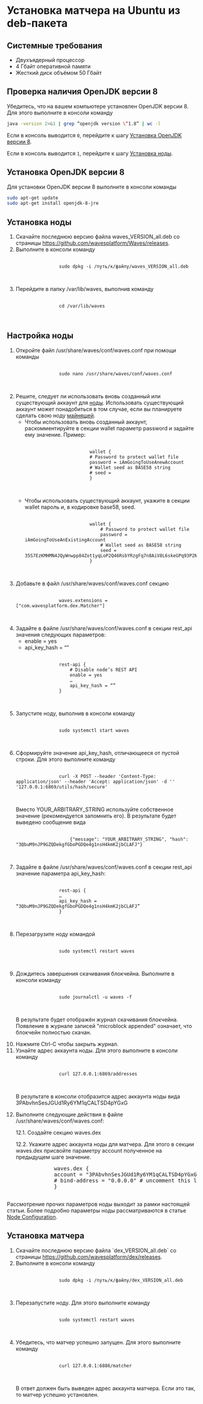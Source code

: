 # Установка матчера на Ubuntu из deb-пакета

## Системные требования

- Двухъядерный процессор
- 4 Гбайт оперативной памяти
- Жесткий диск объёмом 50 Гбайт

## Проверка наличия OpenJDK версии 8

Убедитесь, что на вашем компьютере установлен OpenJDK версии 8. Для этого выполните в консоли команду

```bash
java -version 2>&1 | grep “openjdk version \“1.8” | wc -l
```

Если в консоль выводится `0`, перейдите к шагу [Установка OpenJDK версии 8](#jdk-install).

Если в консоль выводится `1`, перейдите к шагу [Установка ноды](#node-install).

## Установка OpenJDK версии 8 <a id="jdk-install"></a>

Для установки OpenJDK версии 8 выполните в консоли команды

```bash
sudo apt-get update
sudo apt-get install openjdk-8-jre
```

## Установка ноды <a id="node-install"></a>

<ol>
    <li>
        Скачайте последнюю версию файла <span class="lang-ride">waves_VERSION_all.deb</span> со страницы <a href="https://github.com/wavesplatform/Waves/releases">https://github.com/wavesplatform/Waves/releases</a>.
    </li>
    <li>
        Выполните в консоли команду
        <pre>
            <code class="lang-ride">
                sudo dpkg -i /путь/к/файлу/waves_VERSION_all.deb
            </code>
        </pre>
    </li>
    <li>
        Перейдите в папку <span class="lang-ride">/var/lib/waves</span>, выполнив команду
        <pre>
            <code class="lang-ride">
                cd /var/lib/waves
            </code>
        </pre>
    </li>
</ol>

## Настройка ноды

<ol>
    <li>Откройте файл <span class="lang-ride">/usr/share/waves/conf/waves.conf</span> при помощи команды
        <pre>
            <code class="lang-ride">
                sudo nano /usr/share/waves/conf/waves.conf
            </code>
        </pre>
    </li>
    <li>Решите, следует ли использовать вновь созданный или существующий аккаунт для <a href="https://docs.wavesplatform.com/ru/blockchain/node.html">ноды</a>. Использовать существующий аккаунт может понадобиться в том случае, если вы планируете сделать свою ноду <a href="https://docs.wavesplatform.com/ru/blockchain/node/mining-node.html">майнящей</a>.
        <ul>
            <li>Чтобы использовать вновь созданный аккаунт, раскомментируйте в секции <span class="lang-ride">wallet</span> параметр <span class="lang-ride">password</span> и задайте ему значение. Пример:
                <pre>
                    <code class="lang-ride">
                        wallet {
                        # Password to protect wallet file
                        password = iAmGoingToUseAnewAccount
                        # Wallet seed as BASE58 string
                        # seed =
                        }
                    </code>
                </pre>
            </li>
            <li>Чтобы использовать существующий аккаунт, укажите в секции <span class="lang-ride">wallet</span> пароль и, в кодировке base58, seed.
                <pre>
                    <code class="lang-ride">
                        wallet {
                            # Password to protect wallet file
                            password = iAmGoingToUseAnExistingAccount
                            # Wallet seed as BASE58 string
                            seed = 35S7EzKMHMN4JQyWnwpp84Zot1yqLoP2Q46RsbYRzgFq7n8AiV8L6skeGPq93P2NU4pGcZFeNTAT2TKJTa2XvqRwSdCmBR556MBmtZ3ggAkBtd3CCZFvZwZufz1ZqfzJQ
                        }
                    </code>
                </pre>
            </li>
        </ul>
    </li>
    <li>Добавьте в файл <span class="lang-ride">/usr/share/waves/conf/waves.conf</span> секцию
        <pre>
            <code class="lang-ride">
                waves.extensions = ["com.wavesplatform.dex.Matcher"]
            </code>
        </pre>
    </li>
    <li>Задайте в файле <span class="lang-ride">/usr/share/waves/conf/waves.conf</span> в секции <span class="lang-ride">rest_api</span> значения следующих параметров:
        <ul>
            <li><span class="lang-ride">enable = yes</span></li>
            <li><span class="lang-ride">api_key_hash = “”</span></li>
        </ul>
        <pre>
            <code class="lang-ride">
                rest-api {
                    # Disable node’s REST API
                    enable = yes
                    …
                    api_key_hash = “”
                }
            </code>
        </pre>
    </li>
    <li>Запустите ноду, выполнив в консоли команду
        <pre>
            <code class="lang-ride">
                sudo systemctl start waves
            </code>
        </pre>
    </li>
    <li>Сформируйте значение <span class="lang-ride">api_key_hash</span>, отличающееся от пустой строки. Для этого выполните команду
        <pre>
            <code class="lang-ride">
                curl -X POST --header 'Content-Type: application/json' --header 'Accept: application/json' -d '<YOUR_ARBITRARY_STRING>' '127.0.0.1:6869/utils/hash/secure'
            </code>
        </pre>
        <p>Вместо <span class="lang-ride">YOUR_ARBITRARY_STRING</span> используйте собственное значение (рекомендуется запомнить его). В результате будет выведено сообщение вида
            <pre>
                <code class="lang-ride">
                    {"message": "YOUR_ARBITRARY_STRING", "hash": "3QbuM9nJP9GZQDekgfGboPGDQe4g1nsH4kmK2jbCLAFJ"}
                </code>
            </pre>
        </p>
    </li>
    <li>Задайте в файле <span class="lang-ride">/usr/share/waves/conf/waves.conf</span> в секции <span class="lang-ride">rest_api</span> значение параметра <span class="lang-ride">api_key_hash</span>:
        <pre>
            <code class="lang-ride">
                rest-api {
                …
                api_key_hash = “3QbuM9nJP9GZQDekgfGboPGDQe4g1nsH4kmK2jbCLAFJ”
                }
            </code>
        </pre>
    </li>
    <li>Перезагрузите ноду командой
        <pre>
            <code class="lang-ride">
                sudo systemctl restart waves
            </code>
        </pre>
    </li>
    <li>Дождитесь завершения скачивания блокчейна. Выполните в консоли команду
        <pre>
            <code class="lang-ride">
                sudo journalctl -u waves -f
            </code>
        </pre>
        <p>В результате будет отображён журнал скачивания блокчейна. Появление в журнале записей "microblock appended" означает, что блокчейн полностью скачан.
        </p>
    </li>
    <li>Нажмите Ctrl-C чтобы закрыть журнал.
    </li>
    <li>Узнайте адрес аккаунта ноды. Для этого выполните в консоли команду
        <pre>
            <code class="lang-ride">
                curl 127.0.0.1:6869/addresses
            </code>
        </pre>
        <p>В результате в консоли отобразится адрес аккаунта ноды вида <span class="lang-ride">3PAbvhnSesJGUd1Ry6YM1qCALTSD4pYGxG</span>
        </p>
    </li>
    <li>Выполните следующие действия в файле <span class="lang-ride">/usr/share/waves/conf/waves.conf</span>:
        <p>12.1. Создайте секцию <span class="lang-ride">waves.dex</span></p>
        <p>12.2. Укажите адрес аккаунта ноды для матчера. Для этого в секции <span class="lang-ride">waves.dex</span> присвойте параметру <span class="lang-ride">account</span> полученное на предыдущем шаге значение.</p>
        <pre>
            waves.dex {
            account = "3PAbvhnSesJGUd1Ry6YM1qCALTSD4pYGxG"
            # bind-address = "0.0.0.0" # uncomment this line to accept connections from any host
            }
        </pre>
    </li>
</ol>

Рассмотрение прочих параметров ноды выходит за рамки настоящей статьи. Более подробно параметры ноды рассматриваются в статье [Node Configuration](/waves-node/node-configuration.md).

## Установка матчера

<ol>
    <li>
        Скачайте последнюю версию файла `dex_VERSION_all.deb` со страницы <a href="https://github.com/wavesplatform/dex/releases">https://github.com/wavesplatform/dex/releases</a>.
    </li>
    <li>
        Выполните в консоли команду
        <pre>
            <code class="lang-ride">
                sudo dpkg -i /путь/к/файлу/dex_VERSION_all.deb
            </code>
        </pre>
    </li>
    <li>
        Перезапустите ноду. Для этого выполните команду
        <pre>
            <code class="lang-ride">
                sudo systemctl restart waves
            </code>
        </pre>
    </li>
    <li>
        Убедитесь, что матчер успешно запущен. Для этого выполните команду
        <pre>
            <code class="lang-ride">
                curl 127.0.0.1:6886/matcher
            </code>
        </pre>
        <p>
            В ответ должен быть выведен адрес аккаунта матчера. Если это так, то матчер успешно установлен.
        </p>
    </li>
</ol>
